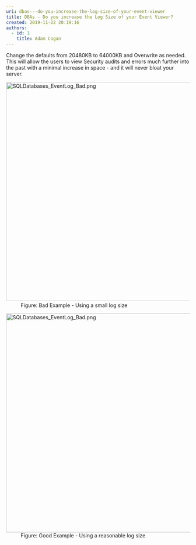 ```yaml
---
uri: dbas---do-you-increase-the-log-size-of-your-event-viewer
title: DBAs - Do you increase the Log Size of your Event Viewer?
created: 2019-11-22 20:19:16
authors:
  - id: 1
    title: Adam Cogan
---
```





<span class='intro'> <p class="ssw15-rteElement-P">​Change the defaults from 20480KB&#160;to 64000KB and Overwrite as needed. This will allow the users to view Security audits and errors much further into the past with a minimal increase in space - and it will never bloat your server.​<br></p> </span>

<dl class="badImage"><dt>​<img src="/PublishingImages/EventViewer_BadSmallLogSize.png" alt="SQLDatabases_EventLog_Bad.png" style="width&#58;665px;height&#58;599px;" /><br></dt><dd>Figure&#58; Bad Example - Using a small log size<br></dd></dl><dl class="goodImage"><dt><img src="/PublishingImages/EventViewer_GoodReasonableLogSize.png" alt="SQLDatabases_EventLog_Bad.png" style="width&#58;665px;height&#58;599px;" /><br></dt><dd>Figure&#58;&#160;Good Example - Using a ​reasonable log size<br></dd></dl>


